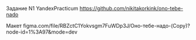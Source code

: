 Задание N1 YandexPracticum
https://github.com/nikitakorkink/ono-tebe-nado

Макет 
figma.com/file/RBZctC1Yokvsgm7FuWDp3J/Оно-тебе-надо-(Copy)?node-id=1%3A97&mode=dev
